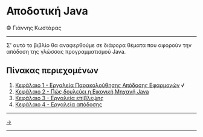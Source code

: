 # Αποδοτική Java
© Γιάννης Κωστάρας

---

Σ' αυτό το βιβλίο θα αναφερθούμε σε διάφορα θέματα που αφορούν την απόδοση της γλώσσας προγραμματισμού Java. 

## Πίνακας περιεχομένων

1. [Κεφάλαιο 1 - Εργαλεία Παρακολούθησης Απόδοσης Εφαρμογών](OS_Performance_Monitoring/README.md) √
2. [Κεφάλαιο 2 - Πώς δουλεύει η Εικονική Μηχανή Java](JavaPerformance1/README.md)
3. [Κεφάλαιο 3 - Εργαλεία επίβλεψης](JavaPerformance2/README.md)
4. [Κεφάλαιο 4 - Εργαλεία απόδοσης](JavaPerformance3/README.md)

---

[->](OS_Performance_Monitoring/README.md)

---